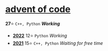 # [advent of code](https://adventofcode.com)
**27**:star: `C++, Python` ***Working***
* [**2022**](https://adventofcode.com/2022) 12:star: `Python` *Working*
* [**2021**](https://adventofcode.com/2021) 15:star: `C++, Python` *Waiting for free time*
